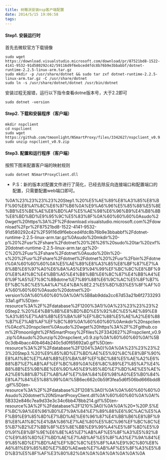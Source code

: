 ```yaml
---
title: 树莓派安装nsp客户端配置
date: 2014/5/15 19:06:58
tags:
---
```



#### Step1. 安装运行时

首先去微软官方下载镜像
    
    
    sudo wget https://download.visualstudio.microsoft.com/download/pr/87521bd8-1522-4141-9532-91d580292c42/59116d9f6ebced4fdc8b76b9e3bbabbf/dotnet-runtime-2.2.5-linux-arm.tar.gz
    sudo mkdir -p /usr/share/dotnet && sudo tar zxf dotnet-runtime-2.2.5-linux-arm.tar.gz -C /usr/share/dotnet
    sudo ln -s /usr/share/dotnet/dotnet /usr/bin/dotnet
    

安装过程无报错，运行以下指令查看dotne版本号，大于2.2即可
    
    
    sudo dotnet -version
    

#### Step2. 下载和安装程序（客户端）
    
    
    mkdir nspclient
    cd nspclient
    sudo wget https://github.com/tmoonlight/NSmartProxy/files/3342627/nspclient_v0.9.zip
    sudo unzip nspclient_v0.9.zip
    

#### Step3. 配置和运行程序（客户端）

按照下图来配置客户端的映射规则  

    
    
    sudo dotnet NSmartProxyClient.dll
    

  * P.S：新的版本对配置文件进行了简化，已经去除反向连接端口和配置端口的配置，只需要配置web端口即可。



%0A%23%23%23%23%20Step1.%20%E5%AE%89%E8%A3%85%E8%BF%90%E8%A1%8C%E6%97%B6%0A%E9%A6%96%E5%85%88%E5%8E%BB%E5%BE%AE%E8%BD%AF%E5%AE%98%E6%96%B9%E4%B8%8B%E8%BD%BD%E9%95%9C%E5%83%8F%0A%60%60%60%0Asudo%20wget%20https%3A%2F%2Fdownload.visualstudio.microsoft.com%2Fdownload%2Fpr%2F87521bd8-1522-4141-9532-91d580292c42%2F59116d9f6ebced4fdc8b76b9e3bbabbf%2Fdotnet-runtime-2.2.5-linux-arm.tar.gz%0Asudo%20mkdir%20-p%20%2Fusr%2Fshare%2Fdotnet%20%26%26%20sudo%20tar%20zxf%20dotnet-runtime-2.2.5-linux-arm.tar.gz%20-C%20%2Fusr%2Fshare%2Fdotnet%0Asudo%20ln%20-s%20%2Fusr%2Fshare%2Fdotnet%2Fdotnet%20%2Fusr%2Fbin%2Fdotnet%0A%60%60%60%0A%E5%AE%89%E8%A3%85%E8%BF%87%E7%A8%8B%E6%97%A0%E6%8A%A5%E9%94%99%EF%BC%8C%E8%BF%90%E8%A1%8C%E4%BB%A5%E4%B8%8B%E6%8C%87%E4%BB%A4%E6%9F%A5%E7%9C%8Bdotne%E7%89%88%E6%9C%AC%E5%8F%B7%EF%BC%8C%E5%A4%A7%E4%BA%8E2.2%E5%8D%B3%E5%8F%AF%0A%60%60%60%0Asudo%20dotnet%20-version%0A%60%60%60%0A%0A!%5B8ab9dda2cc67d53a21b6f273329333a1.gif%5D(en-resource%3A%2F%2Fdatabase%2F1200%3A1)%0A%23%23%23%23%20Step2.%20%E4%B8%8B%E8%BD%BD%E5%92%8C%E5%AE%89%E8%A3%85%E7%A8%8B%E5%BA%8F%EF%BC%88%E5%AE%A2%E6%88%B7%E7%AB%AF%EF%BC%89%0A%60%60%60%0Amkdir%20nspclient%0Acd%20nspclient%0Asudo%20wget%20https%3A%2F%2Fgithub.com%2Ftmoonlight%2FNSmartProxy%2Ffiles%2F3342627%2Fnspclient_v0.9.zip%0Asudo%20unzip%20nspclient_v0.9.zip%0A%60%60%60%0A!%5B0c3db4bacc40b464b240c5d0f65692a0.gif%5D(en-resource%3A%2F%2Fdatabase%2F1204%3A0)%0A%0A%23%23%23%23%20Step3.%20%E9%85%8D%E7%BD%AE%E5%92%8C%E8%BF%90%E8%A1%8C%E7%A8%8B%E5%BA%8F%EF%BC%88%E5%AE%A2%E6%88%B7%E7%AB%AF%EF%BC%89%0A%E6%8C%89%E7%85%A7%E4%B8%8B%E5%9B%BE%E6%9D%A5%E9%85%8D%E7%BD%AE%E5%AE%A2%E6%88%B7%E7%AB%AF%E7%9A%84%E6%98%A0%E5%B0%84%E8%A7%84%E5%88%99%0A!%5B6ec662c0b59f3fea5d6f506bd666bdd8.gif%5D(en-resource%3A%2F%2Fdatabase%2F1208%3A0)%0A%0A%60%60%60%0Asudo%20dotnet%20NSmartProxyClient.dll%0A%60%60%60%0A%0A!%5B332e846c7ea9d33e3c34c6bb478bb214.gif%5D(en-resource%3A%2F%2Fdatabase%2F1210%3A0)%0A%0A%20*%20P.S%EF%BC%9A%E6%96%B0%E7%9A%84%E7%89%88%E6%9C%AC%E5%AF%B9%E9%85%8D%E7%BD%AE%E6%96%87%E4%BB%B6%E8%BF%9B%E8%A1%8C%E4%BA%86%E7%AE%80%E5%8C%96%EF%BC%8C%E5%B7%B2%E7%BB%8F%E5%8E%BB%E9%99%A4%E5%8F%8D%E5%90%91%E8%BF%9E%E6%8E%A5%E7%AB%AF%E5%8F%A3%E5%92%8C%E9%85%8D%E7%BD%AE%E7%AB%AF%E5%8F%A3%E7%9A%84%E9%85%8D%E7%BD%AE%EF%BC%8C%E5%8F%AA%E9%9C%80%E8%A6%81%E9%85%8D%E7%BD%AEweb%E7%AB%AF%E5%8F%A3%E5%8D%B3%E5%8F%AF%E3%80%82%0A%0A%0A%0A%0A%0A%0A
